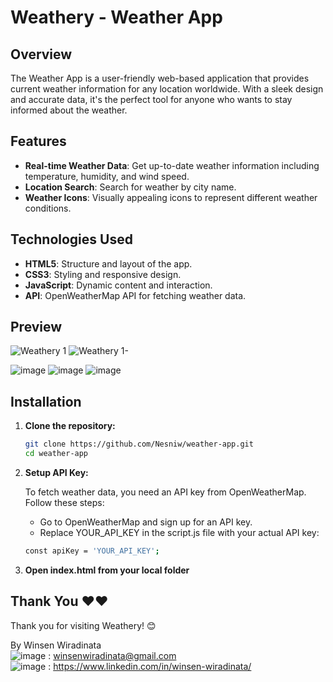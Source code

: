 # Weathery - Weather App

## Overview 
The Weather App is a user-friendly web-based application that provides current weather information for any location worldwide. With a sleek design and accurate data, it's the perfect tool for anyone who wants to stay informed about the weather.

## Features 
- **Real-time Weather Data**: Get up-to-date weather information including temperature, humidity, and wind speed.
- **Location Search**: Search for weather by city name.
- **Weather Icons**: Visually appealing icons to represent different weather conditions.

## Technologies Used 
- **HTML5**: Structure and layout of the app.
- **CSS3**: Styling and responsive design.
- **JavaScript**: Dynamic content and interaction.
- **API**: OpenWeatherMap API for fetching weather data.

## Preview 
![Weathery 1](https://github.com/user-attachments/assets/709f1735-7623-4965-b6a3-13a9da12d8d5)
![Weathery 1-](https://github.com/user-attachments/assets/4ace996d-3f63-4ecc-9ac4-9c292773505a)

![image](https://github.com/Nesniw/Weathery-Weather-App/assets/109383763/ff187658-6042-4342-aa5e-c2efe7ab5d6e)
![image](https://github.com/Nesniw/Weathery-Weather-App/assets/109383763/c54112a4-7b6a-4402-93c8-ed2f4172a6ce)
![image](https://github.com/Nesniw/Weathery-Weather-App/assets/109383763/cbc39087-57e9-4c46-b730-a6c917e4aafd)

## Installation 
1. **Clone the repository:**
   ```bash
   git clone https://github.com/Nesniw/weather-app.git
   cd weather-app
   ```
2. **Setup API Key:**
   
   To fetch weather data, you need an API key from OpenWeatherMap. Follow these steps:
   - Go to OpenWeatherMap and sign up for an API key.
   - Replace YOUR_API_KEY in the script.js file with your actual API key:
    ```bash
    const apiKey = 'YOUR_API_KEY';
    ```
3. **Open index.html from your local folder**

## Thank You ❤❤

Thank you for visiting Weathery! 😊

By Winsen Wiradinata \
![image](https://img.shields.io/badge/Gmail-D14836?style=for-the-badge&logo=gmail&logoColor=white) : winsenwiradinata@gmail.com \
![image](https://img.shields.io/badge/LinkedIn-0077B5?style=for-the-badge&logo=linkedin&logoColor=white) : https://www.linkedin.com/in/winsen-wiradinata/

